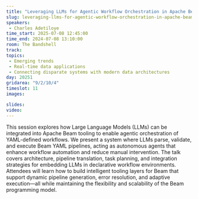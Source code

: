 ```yaml
---
title: "Leveraging LLMs for Agentic Workflow Orchestration in Apache Beam YAML Pipelines"
slug: leveraging-llms-for-agentic-workflow-orchestration-in-apache-beam-yaml-pipelines
speakers:
 - Charles Adetiloye
time_start: 2025-07-08 12:45:00
time_end: 2024-07-08 13:10:00
room: The Bandshell
track:
topics: 
 - Emerging trends
 - Real-time data applications
 - Connecting disparate systems with modern data architectures
day: 20251
gridarea: "9/2/10/4"
timeslot: 11
images: 

slides:
video: 
---
```


This session explores how Large Language Models (LLMs) can be integrated into Apache Beam tooling to enable agentic orchestration of YAML-defined workflows. We present a system where LLMs parse, validate, and execute Beam YAML pipelines, acting as autonomous agents that enhance workflow automation and reduce manual intervention. The talk covers architecture, pipeline translation, task planning, and integration strategies for embedding LLMs in declarative workflow environments. Attendees will learn how to build intelligent tooling layers for Beam that support dynamic pipeline generation, error resolution, and adaptive execution—all while maintaining the flexibility and scalability of the Beam programming model.